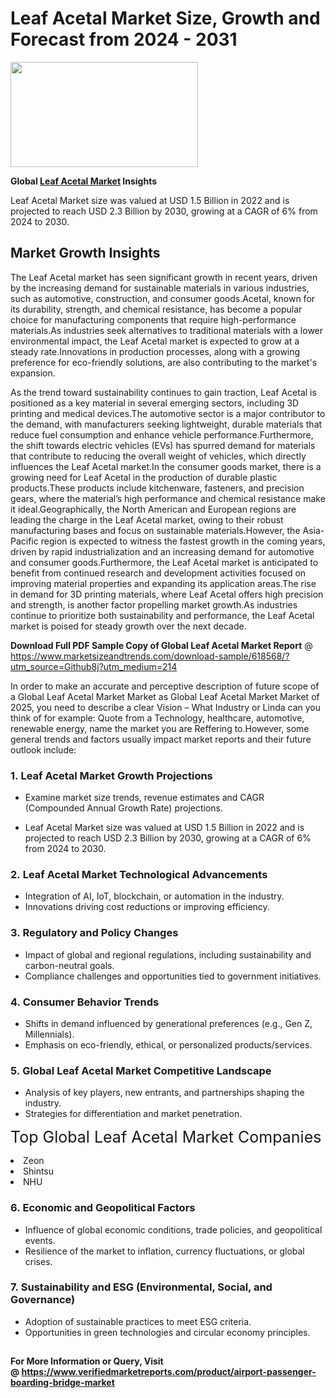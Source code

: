 <H1>Leaf Acetal Market Size, Growth and Forecast from 2024 - 2031</H1><img class="aligncenter size-medium wp-image-584254" src="https://thirdeyenews.in/wp-content/uploads/2024/09/Global-Market-Research-300x168.jpeg" alt="" width="300" height="168" /><p><strong>Global&nbsp;<a href="https://www.marketsizeandtrends.com/download-sample/618568/?utm_source=Github8j?utm_medium=214">Leaf Acetal Market</a> Insights</strong></p><p>Leaf Acetal Market size was valued at USD 1.5 Billion in 2022 and is projected to reach USD 2.3 Billion by 2030, growing at a CAGR of 6% from 2024 to 2030.</p><p><h2>Market Growth Insights</h2> <p>The Leaf Acetal market has seen significant growth in recent years, driven by the increasing demand for sustainable materials in various industries, such as automotive, construction, and consumer goods.Acetal, known for its durability, strength, and chemical resistance, has become a popular choice for manufacturing components that require high-performance materials.As industries seek alternatives to traditional materials with a lower environmental impact, the Leaf Acetal market is expected to grow at a steady rate.Innovations in production processes, along with a growing preference for eco-friendly solutions, are also contributing to the market's expansion.</p> <p>As the trend toward sustainability continues to gain traction, Leaf Acetal is positioned as a key material in several emerging sectors, including 3D printing and medical devices.The automotive sector is a major contributor to the demand, with manufacturers seeking lightweight, durable materials that reduce fuel consumption and enhance vehicle performance.Furthermore, the shift towards electric vehicles (EVs) has spurred demand for materials that contribute to reducing the overall weight of vehicles, which directly influences the Leaf Acetal market.In the consumer goods market, there is a growing need for Leaf Acetal in the production of durable plastic products.These products include kitchenware, fasteners, and precision gears, where the material’s high performance and chemical resistance make it ideal.Geographically, the North American and European regions are leading the charge in the Leaf Acetal market, owing to their robust manufacturing bases and focus on sustainable materials.However, the Asia-Pacific region is expected to witness the fastest growth in the coming years, driven by rapid industrialization and an increasing demand for automotive and consumer goods.Furthermore, the Leaf Acetal market is anticipated to benefit from continued research and development activities focused on improving material properties and expanding its application areas.The rise in demand for 3D printing materials, where Leaf Acetal offers high precision and strength, is another factor propelling market growth.As industries continue to prioritize both sustainability and performance, the Leaf Acetal market is poised for steady growth over the next decade.</p> <p><span class=""><strong>Download Full PDF Sample Copy of Global Leaf Acetal Market Report</strong> @ <a href="https://www.marketsizeandtrends.com/download-sample/618568/?utm_source=Github8j?utm_medium=214" target="_blank">https://www.marketsizeandtrends.com/download-sample/618568/?utm_source=Github8j?utm_medium=214</a></span></p><p>In order to make an accurate and perceptive description of future scope of a Global&nbsp;Leaf Acetal Market Market as Global&nbsp;Leaf Acetal Market Market of 2025, you need to describe a clear Vision &ndash; What Industry or Linda can you think of for example: Quote from a Technology, healthcare, automotive, renewable energy, name the market you are Reffering to.However, some general trends and factors usually impact market reports and their future outlook include:</p><h3>1.&nbsp;<strong>Leaf Acetal Market Growth Projections</strong></h3><ul><li>Examine market size trends, revenue estimates and CAGR (Compounded Annual Growth Rate) projections.</li><li><p>Leaf Acetal Market size was valued at USD 1.5 Billion in 2022 and is projected to reach USD 2.3 Billion by 2030, growing at a CAGR of 6% from 2024 to 2030.</p></li></ul><h3>2.&nbsp;<strong>Leaf Acetal Market Technological Advancements</strong></h3><ul><li>Integration of AI, IoT, blockchain, or automation in the industry.</li><li>Innovations driving cost reductions or improving efficiency.</li></ul><h3>3.&nbsp;<strong>Regulatory and Policy Changes</strong></h3><ul><li>Impact of global and regional regulations, including sustainability and carbon-neutral goals.</li><li>Compliance challenges and opportunities tied to government initiatives.</li></ul><h3>4.&nbsp;<strong>Consumer Behavior Trends</strong></h3><ul><li>Shifts in demand influenced by generational preferences (e.g., Gen Z, Millennials).</li><li>Emphasis on eco-friendly, ethical, or personalized products/services.</li></ul><h3>5.&nbsp;<strong>Global Leaf Acetal Market Competitive Landscape</strong></h3><ul><li>Analysis of key players, new entrants, and partnerships shaping the industry.</li><li>Strategies for differentiation and market penetration.</li></ul><p data-pm-slice="1 1 []"><span style="color: inherit; font-family: inherit; font-size: 25px;">Top Global Leaf Acetal Market Companies</span></p><div class="" data-test-id=""><p><li>Zeon</li><li> Shintsu</li><li> NHU</li></p></div><h3>6.&nbsp;<strong>Economic and Geopolitical Factors</strong></h3><ul><li>Influence of global economic conditions, trade policies, and geopolitical events.</li><li>Resilience of the market to inflation, currency fluctuations, or global crises.</li></ul><h3>7.&nbsp;<strong>Sustainability and ESG (Environmental, Social, and Governance)</strong></h3><ul><li>Adoption of sustainable practices to meet ESG criteria.</li><li>Opportunities in green technologies and circular economy principles.</li></ul><h2><strong style="font-size: 14px;">For More Information or Query, Visit @&nbsp;</strong><a style="background-color: #ffffff; font-size: 14px;" href="https://www.marketsizeandtrends.com/report/leaf-acetal-market/" target="_blank">https://www.verifiedmarketreports.com/product/airport-passenger-boarding-bridge-market</a></h2>